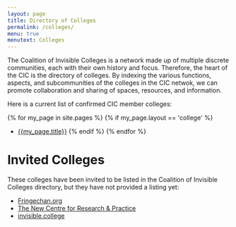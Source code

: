 ```yaml
---
layout: page
title: Directory of Colleges
permalink: /colleges/
menu: true
menutext: Colleges
---
```

The Coalition of Invisible Colleges is a network made up of multiple discrete communities, each with their own history and focus. Therefore, the heart of the CIC is the directory of colleges. By indexing the various functions, aspects, and subcommunities of the colleges in the CIC netwok, we can promote collaboration and sharing of spaces, resources, and information.

Here is a current list of confirmed CIC member colleges:

{% for my_page in site.pages %}
  {% if my_page.layout == 'college' %}
  * [{{my_page.title}}]({{my_page.permalink}})
  {% endif %}
{% endfor %}

# Invited Colleges
These colleges have been invited to be listed in the Coalition of Invisible Colleges directory, but they have not provided a listing yet:
* [Fringechan.org](http://www.fringechan.org/)
* [The New Centre for Research & Practice](http://thenewcentre.org)
* [invisible.college](http://invisible.college)
